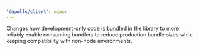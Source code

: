 ```yaml
---
'@apollo/client': minor
---
```


Changes how development-only code is bundled in the library to more reliably enable consuming bundlers to reduce production bundle sizes while keeping compatibility with non-node environments.
